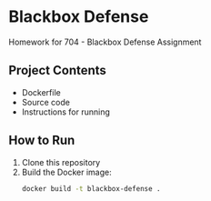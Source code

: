 # Blackbox Defense
Homework for 704 - Blackbox Defense Assignment

## Project Contents
- Dockerfile 
- Source code
- Instructions for running

## How to Run
1. Clone this repository
2. Build the Docker image:
   ```bash
   docker build -t blackbox-defense .
